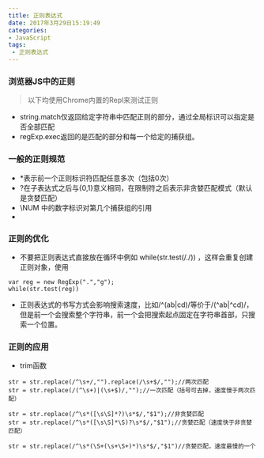 ```yaml
---
title: 正则表达式
date: 2017年3月29日15:19:49
categories:
- JavaScript
tags:
 - 正则表达式
---
```


### 浏览器JS中的正则

> 以下均使用Chrome内置的Repl来测试正则

- string.match仅返回给定字符串中匹配正则的部分，通过全局标识可以指定是否全部匹配
- regExp.exec返回的是匹配的部分和每一个给定的捕获组。
 

### 一般的正则规范

- *表示前一个正则标识符匹配任意多次（包括0次）
- ?在子表达式之后与{0,1}意义相同，在限制符之后表示非贪婪匹配模式（默认是贪婪匹配）
- \NUM 中的数字标识对第几个捕获组的引用
- 

### 正则的优化
- 不要把正则表达式直接放在循环中例如 while(str.test(/./)) ，这样会重复创建正则对象，使用
```
var reg = new RegExp(".","g");
while(str.test(reg))
```

- 正则表达式的书写方式会影响搜索速度，比如/\^(ab|cd)/等价于/(\^ab|\^cd)/，但是前一个会搜索整个字符串，前一个会把搜索起点固定在字符串首部，只搜索一个位置。

### 正则的应用
- trim函数
```
str = str.replace(/^\s+/,"").replace(/\s+$/,"");//两次匹配
str = str.replace(/(^\s+)|(\s+$)/,"");//一次匹配（括号可去掉，速度慢于两次匹配）

str = str.replace(/^\s*([\s\S]*?)\s*$/,"$1");//非贪婪匹配
str = str.replace(/^\s*([\s\S]*\S)?\s*$/,"$1");//贪婪匹配（速度快于非贪婪匹配）

str = str.replace(/^\s*(\S+(\s+\S+)*)\s*$/,"$1")//贪婪匹配，速度最慢的一个
```